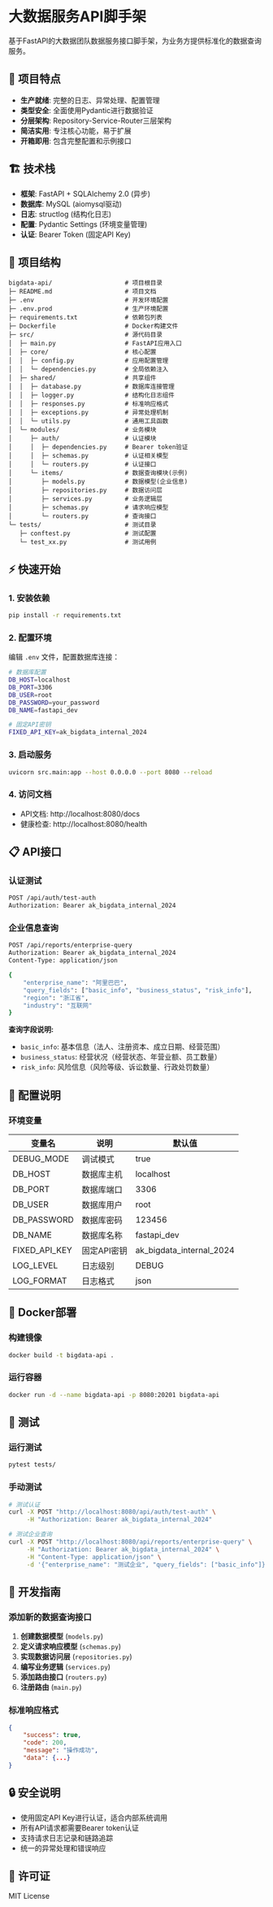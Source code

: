 # 大数据服务API脚手架

基于FastAPI的大数据团队数据服务接口脚手架，为业务方提供标准化的数据查询服务。

## 🚀 项目特点

- **生产就绪**: 完整的日志、异常处理、配置管理
- **类型安全**: 全面使用Pydantic进行数据验证
- **分层架构**: Repository-Service-Router三层架构
- **简洁实用**: 专注核心功能，易于扩展
- **开箱即用**: 包含完整配置和示例接口

## 🏗️ 技术栈

- **框架**: FastAPI + SQLAlchemy 2.0 (异步)
- **数据库**: MySQL (aiomysql驱动)
- **日志**: structlog (结构化日志)
- **配置**: Pydantic Settings (环境变量管理)
- **认证**: Bearer Token (固定API Key)

## 📁 项目结构

```
bigdata-api/                    # 项目根目录
├─ README.md                    # 项目文档
├─ .env                         # 开发环境配置
├─ .env.prod                    # 生产环境配置
├─ requirements.txt             # 依赖包列表
├─ Dockerfile                   # Docker构建文件
├─ src/                         # 源代码目录
│  ├─ main.py                   # FastAPI应用入口
│  ├─ core/                     # 核心配置
│  │  ├─ config.py              # 应用配置管理
│  │  └─ dependencies.py        # 全局依赖注入
│  ├─ shared/                   # 共享组件
│  │  ├─ database.py            # 数据库连接管理
│  │  ├─ logger.py              # 结构化日志组件
│  │  ├─ responses.py           # 标准响应格式
│  │  ├─ exceptions.py          # 异常处理机制
│  │  └─ utils.py               # 通用工具函数
│  └─ modules/                  # 业务模块
│     ├─ auth/                  # 认证模块
│     │  ├─ dependencies.py     # Bearer token验证
│     │  ├─ schemas.py          # 认证相关模型
│     │  └─ routers.py          # 认证接口
│     └─ items/                 # 数据查询模块(示例)
│        ├─ models.py           # 数据模型(企业信息)
│        ├─ repositories.py     # 数据访问层
│        ├─ services.py         # 业务逻辑层
│        ├─ schemas.py          # 请求响应模型
│        └─ routers.py          # 查询接口
└─ tests/                       # 测试目录
   ├─ conftest.py               # 测试配置
   └─ test_xx.py                # 测试用例
```

## ⚡ 快速开始

### 1. 安装依赖

```bash
pip install -r requirements.txt
```

### 2. 配置环境

编辑 `.env` 文件，配置数据库连接：

```bash
# 数据库配置
DB_HOST=localhost
DB_PORT=3306
DB_USER=root
DB_PASSWORD=your_password
DB_NAME=fastapi_dev

# 固定API密钥
FIXED_API_KEY=ak_bigdata_internal_2024
```

### 3. 启动服务

```bash
uvicorn src.main:app --host 0.0.0.0 --port 8080 --reload
```

### 4. 访问文档

- API文档: http://localhost:8080/docs
- 健康检查: http://localhost:8080/health

## 📋 API接口

### 认证测试

```bash
POST /api/auth/test-auth
Authorization: Bearer ak_bigdata_internal_2024
```

### 企业信息查询

```bash
POST /api/reports/enterprise-query
Authorization: Bearer ak_bigdata_internal_2024
Content-Type: application/json

{
    "enterprise_name": "阿里巴巴",
    "query_fields": ["basic_info", "business_status", "risk_info"],
    "region": "浙江省",
    "industry": "互联网"
}
```

**查询字段说明:**

- `basic_info`: 基本信息（法人、注册资本、成立日期、经营范围）
- `business_status`: 经营状况（经营状态、年营业额、员工数量）
- `risk_info`: 风险信息（风险等级、诉讼数量、行政处罚数量）

## 🔧 配置说明

### 环境变量

| 变量名        | 说明        | 默认值                   |
| ------------- | ----------- | ------------------------ |
| DEBUG_MODE    | 调试模式    | true                     |
| DB_HOST       | 数据库主机  | localhost                |
| DB_PORT       | 数据库端口  | 3306                     |
| DB_USER       | 数据库用户  | root                     |
| DB_PASSWORD   | 数据库密码  | 123456                   |
| DB_NAME       | 数据库名称  | fastapi_dev              |
| FIXED_API_KEY | 固定API密钥 | ak_bigdata_internal_2024 |
| LOG_LEVEL     | 日志级别    | DEBUG                    |
| LOG_FORMAT    | 日志格式    | json                     |

## 🐳 Docker部署

### 构建镜像

```bash
docker build -t bigdata-api .
```

### 运行容器

```bash
docker run -d --name bigdata-api -p 8080:20201 bigdata-api
```

## 🧪 测试

### 运行测试

```bash
pytest tests/
```

### 手动测试

```bash
# 测试认证
curl -X POST "http://localhost:8080/api/auth/test-auth" \
     -H "Authorization: Bearer ak_bigdata_internal_2024"

# 测试企业查询
curl -X POST "http://localhost:8080/api/reports/enterprise-query" \
     -H "Authorization: Bearer ak_bigdata_internal_2024" \
     -H "Content-Type: application/json" \
     -d '{"enterprise_name": "测试企业", "query_fields": ["basic_info"]}'
```

## 📝 开发指南

### 添加新的数据查询接口

1. **创建数据模型** (`models.py`)
2. **定义请求响应模型** (`schemas.py`)
3. **实现数据访问层** (`repositories.py`)
4. **编写业务逻辑** (`services.py`)
5. **添加路由接口** (`routers.py`)
6. **注册路由** (`main.py`)

### 标准响应格式

```json
{
    "success": true,
    "code": 200,
    "message": "操作成功",
    "data": {...}
}
```

## 🔒 安全说明

- 使用固定API Key进行认证，适合内部系统调用
- 所有API请求都需要Bearer token认证
- 支持请求日志记录和链路追踪
- 统一的异常处理和错误响应

## 📄 许可证

MIT License
